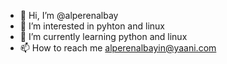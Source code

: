 - 👋 Hi, I’m @alperenalbay
- 👀 I’m interested in pyhton and  linux
- 🌱 I’m currently learning python and linux
- 📫 How to reach me alperenalbayin@yaani.com

<!---
alperenalbay/alperenalbay is a ✨ special ✨ repository because its `README.md` (this file) appears on your GitHub profile.
You can click the Preview link to take a look at your changes.
--->
